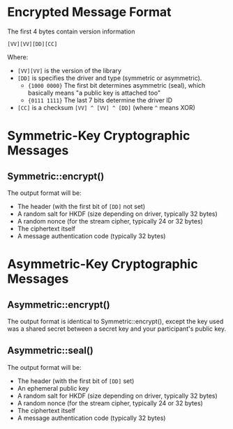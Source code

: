 # Encrypted Message Format

The first 4 bytes contain version information

```
[VV][VV][DD][CC]
```

Where:

* `[VV][VV]` is the version of the library
* `[DD]` is specifies the driver and type (symmetric or asymmetric).
  * `{1000 0000}` The first bit determines asymmetric (seal), which basically means "a public key is attached too"
  * `{0111 1111}` The last 7 bits determine the driver ID
* `[CC]` is a checksum `[VV] ^ [VV] ^ [DD]` (where `^` means XOR)

# Symmetric-Key Cryptographic Messages

## Symmetric::encrypt()

The output format will be:

* The header (with the first bit of `[DD]` not set)
* A random salt for HKDF (size depending on driver, typically 32 bytes)
* A random nonce (for the stream cipher, typically 24 or 32 bytes)
* The ciphertext itself
* A message authentication code (typically 32 bytes)

# Asymmetric-Key Cryptographic Messages

## Asymmetric::encrypt()

The output format is identical to Symmetric::encrypt(), except the key used was a shared secret between a secret key
and your participant's public key.

## Asymmetric::seal()

The output format will be:

* The header (with the first bit of `[DD]` set)
* An ephemeral public key
* A random salt for HKDF (size depending on driver, typically 32 bytes)
* A random nonce (for the stream cipher, typically 24 or 32 bytes)
* The ciphertext itself
* A message authentication code (typically 32 bytes)